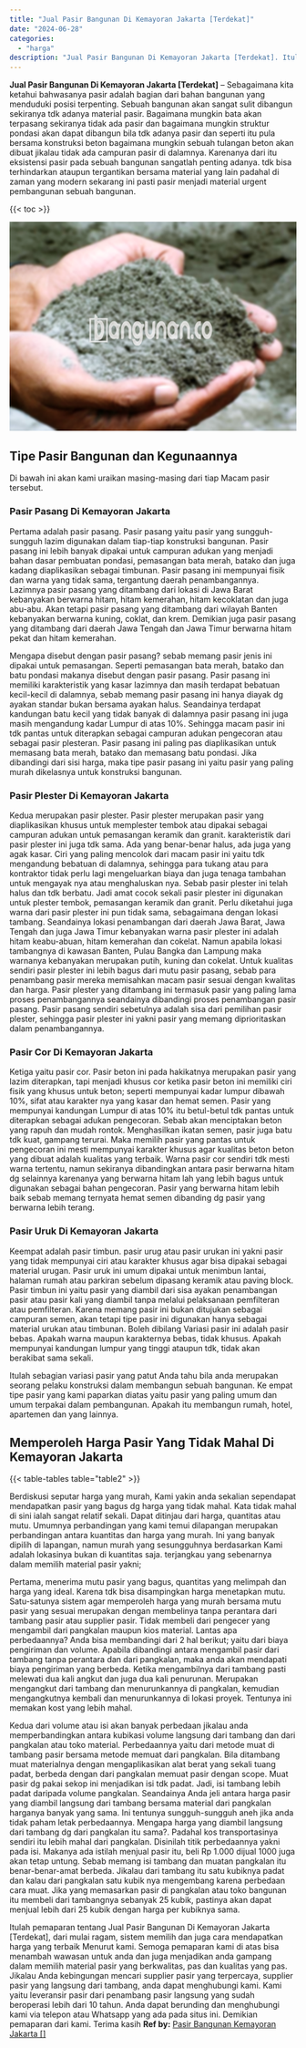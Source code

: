 ```yaml
---
title: "Jual Pasir Bangunan Di Kemayoran Jakarta [Terdekat]"
date: "2024-06-28"
categories: 
  - "harga"
description: "Jual Pasir Bangunan Di Kemayoran Jakarta [Terdekat]. Itulah pemaparan tentang Jual Pasir Bangunan Di Kemayoran Jakarta [Terdekat], dari mulai ragam, sistem..."
---
```


**Jual Pasir Bangunan Di Kemayoran Jakarta \[Terdekat\]** – Sebagaimana kita ketahui bahwasanya pasir adalah bagian dari bahan bangunan yang menduduki posisi terpenting. Sebuah bangunan akan sangat sulit dibangun sekiranya tdk adanya material pasir. Bagaimana mungkin bata akan terpasang sekiranya tidak ada pasir dan bagaimana mungkin struktur pondasi akan dapat dibangun bila tdk adanya pasir dan seperti itu pula bersama konstruksi beton bagaimana mungkin sebuah tulangan beton akan dibuat jikalau tidak ada campuran pasir di dalamnya. Karenanya dari itu eksistensi pasir pada sebuah bangunan sangatlah penting adanya. tdk bisa terhindarkan ataupun tergantikan bersama material yang lain padahal di zaman yang modern sekarang ini pasti pasir menjadi material urgent pembangunan sebuah bangunan.

{{< toc >}}

![Jual Pasir Bangunan Di Kemayoran Jakarta [Terdekat]](/images/jual-pasir-bangunan-49.png)

## Tipe Pasir Bangunan dan Kegunaannya

Di bawah ini akan kami uraikan masing-masing dari tiap Macam pasir tersebut.

### Pasir Pasang Di Kemayoran Jakarta

Pertama adalah pasir pasang. Pasir pasang yaitu pasir yang sungguh-sungguh lazim digunakan dalam tiap-tiap konstruksi bangunan. Pasir pasang ini lebih banyak dipakai untuk campuran adukan yang menjadi bahan dasar pembuatan pondasi, pemasangan bata merah, batako dan juga kadang diaplikasikan sebagai timbunan. Pasir pasang ini mempunyai fisik dan warna yang tidak sama, tergantung daerah penambangannya. Lazimnya pasir pasang yang ditambang dari lokasi di Jawa Barat kebanyakan berwarna hitam, hitam kemerahan, hitam kecoklatan dan juga abu-abu. Akan tetapi pasir pasang yang ditambang dari wilayah Banten kebanyakan berwarna kuning, coklat, dan krem. Demikian juga pasir pasang yang ditambang dari daerah Jawa Tengah dan Jawa Timur berwarna hitam pekat dan hitam kemerahan.

Mengapa disebut dengan pasir pasang? sebab memang pasir jenis ini dipakai untuk pemasangan. Seperti pemasangan bata merah, batako dan batu pondasi makanya disebut dengan pasir pasang. Pasir pasang ini memiliki karakteristik yang kasar lazimnya dan masih terdapat bebatuan kecil-kecil di dalamnya, sebab memang pasir pasang ini hanya diayak dg ayakan standar bukan bersama ayakan halus. Seandainya terdapat kandungan batu kecil yang tidak banyak di dalamnya pasir pasang ini juga masih mengandung kadar Lumpur di atas 10%. Sehingga macam pasir ini tdk pantas untuk diterapkan sebagai campuran adukan pengecoran atau sebagai pasir plesteran. Pasir pasang ini paling pas diaplikasikan untuk memasang bata merah, batako dan memasang batu pondasi. Jika dibandingi dari sisi harga, maka tipe pasir pasang ini yaitu pasir yang paling murah dikelasnya untuk konstruksi bangunan.

### Pasir Plester Di Kemayoran Jakarta

Kedua merupakan pasir plester. Pasir plester merupakan pasir yang diaplikasikan khusus untuk memplester tembok atau dipakai sebagai campuran adukan untuk pemasangan keramik dan granit. karakteristik dari pasir plester ini juga tdk sama. Ada yang benar-benar halus, ada juga yang agak kasar. Ciri yang paling mencolok dari macam pasir ini yaitu tdk mengandung bebatuan di dalamnya, sehingga para tukang atau para kontraktor tidak perlu lagi mengeluarkan biaya dan juga tenaga tambahan untuk mengayak nya atau menghaluskan nya. Sebab pasir plester ini telah halus dan tdk berbatu. Jadi amat cocok sekali pasir plester ini digunakan untuk plester tembok, pemasangan keramik dan granit. Perlu diketahui juga warna dari pasir plester ini pun tidak sama, sebagaimana dengan lokasi tambang. Seandainya lokasi penambangan dari daerah Jawa Barat, Jawa Tengah dan juga Jawa Timur kebanyakan warna pasir plester ini adalah hitam keabu-abuan, hitam kemerahan dan cokelat. Namun apabila lokasi tambangnya di kawasan Banten, Pulau Bangka dan Lampung maka warnanya kebanyakan merupakan putih, kuning dan cokelat. Untuk kualitas sendiri pasir plester ini lebih bagus dari mutu pasir pasang, sebab para penambang pasir mereka memisahkan macam pasir sesuai dengan kwalitas dan harga. Pasir plester yang ditambang ini termasuk pasir yang paling lama proses penambangannya seandainya dibandingi proses penambangan pasir pasang. Pasir pasang sendiri sebetulnya adalah sisa dari pemilihan pasir plester, sehingga pasir plester ini yakni pasir yang memang diprioritaskan dalam penambangannya.

### Pasir Cor Di Kemayoran Jakarta

Ketiga yaitu pasir cor. Pasir beton ini pada hakikatnya merupakan pasir yang lazim diterapkan, tapi menjadi khusus cor ketika pasir beton ini memiliki ciri fisik yang khusus untuk beton; seperti mempunyai kadar lumpur dibawah 10%, sifat atau karakter nya yang kasar dan hemat semen. Pasir yang mempunyai kandungan Lumpur di atas 10% itu betul-betul tdk pantas untuk diterapkan sebagai adukan pengecoran. Sebab akan menciptakan beton yang rapuh dan mudah rontok. Menghasilkan ikatan semen, pasir juga batu tdk kuat, gampang terurai. Maka memilih pasir yang pantas untuk pengecoran ini mesti mempunyai karakter khusus agar kualitas beton beton yang dibuat adalah kualitas yang terbaik. Warna pasir cor sendiri tdk mesti warna tertentu, namun sekiranya dibandingkan antara pasir berwarna hitam dg selainnya karenanya yang berwarna hitam lah yang lebih bagus untuk digunakan sebagai bahan pengecoran. Pasir yang berwarna hitam lebih baik sebab memang ternyata hemat semen dibanding dg pasir yang berwarna lebih terang.

### Pasir Uruk Di Kemayoran Jakarta

Keempat adalah pasir timbun. pasir urug atau pasir urukan ini yakni pasir yang tidak mempunyai ciri atau karakter khusus agar bisa dipakai sebagai material urugan. Pasir uruk ini umum dipakai untuk menimbun lantai, halaman rumah atau parkiran sebelum dipasang keramik atau paving block. Pasir timbun ini yaitu pasir yang diambil dari sisa ayakan penambangan pasir atau pasir kali yang diambil tanpa melalui pelaksanaan pemfilteran atau pemfilteran. Karena memang pasir ini bukan ditujukan sebagai campuran semen, akan tetapi tipe pasir ini digunakan hanya sebagai material urukan atau timbunan. Boleh dibilang Variasi pasir ini adalah pasir bebas. Apakah warna maupun karakternya bebas, tidak khusus. Apakah mempunyai kandungan lumpur yang tinggi ataupun tdk, tidak akan berakibat sama sekali.

Itulah sebagian variasi pasir yang patut Anda tahu bila anda merupakan seorang pelaku konstruksi dalam membangun sebuah bangunan. Ke empat tipe pasir yang kami paparkan diatas yaitu pasir yang paling umum dan umum terpakai dalam pembangunan. Apakah itu membangun rumah, hotel, apartemen dan yang lainnya.

## Memperoleh Harga Pasir Yang Tidak Mahal Di Kemayoran Jakarta

{{< table-tables table="table2" >}}

Berdiskusi seputar harga yang murah, Kami yakin anda sekalian sependapat mendapatkan pasir yang bagus dg harga yang tidak mahal. Kata tidak mahal di sini ialah sangat relatif sekali. Dapat ditinjau dari harga, quantitas atau mutu. Umumnya perbandingan yang kami temui dilapangan merupakan perbandingan antara kuantitas dan harga yang murah. Ini yang banyak dipilih di lapangan, namun murah yang sesungguhnya berdasarkan Kami adalah lokasinya bukan di kuantitas saja. terjangkau yang sebenarnya dalam memilih material pasir yakni;

Pertama, menerima mutu pasir yang bagus, quantitas yang melimpah dan harga yang ideal. Karena tdk bisa disampingkan harga menetapkan mutu. Satu-satunya sistem agar memperoleh harga yang murah bersama mutu pasir yang sesuai merupakan dengan membelinya tanpa perantara dari tambang pasir atau supplier pasir. Tidak membeli dari pengecer yang mengambil dari pangkalan maupun kios material. Lantas apa perbedaannya? Anda bisa membandingi dari 2 hal berikut; yaitu dari biaya pengiriman dan volume. Apabila dibandingi antara mengambil pasir dari tambang tanpa perantara dan dari pangkalan, maka anda akan mendapati biaya pengiriman yang berbeda. Ketika mengambilnya dari tambang pasti melewati dua kali angkut dan juga dua kali penurunan. Merupakan mengangkut dari tambang dan menurunkannya di pangkalan, kemudian mengangkutnya kembali dan menurunkannya di lokasi proyek. Tentunya ini memakan kost yang lebih mahal.

Kedua dari volume atau isi akan banyak perbedaan jikalau anda memperbandingkan antara kubikasi volume langsung dari tambang dan dari pangkalan atau toko material. Perbedaannya yaitu dari metode muat di tambang pasir bersama metode memuat dari pangkalan. Bila ditambang muat materialnya dengan mengaplikasikan alat berat yang sekali tuang padat, berbeda dengan dari pangkalan memuat pasir dengan scope. Muat pasir dg pakai sekop ini menjadikan isi tdk padat. Jadi, isi tambang lebih padat daripada volume pangkalan. Seandainya Anda jeli antara harga pasir yang diambil langsung dari tambang bersama material dari pangkalan harganya banyak yang sama. Ini tentunya sungguh-sungguh aneh jika anda tidak paham letak perbedaannya. Mengapa harga yang diambil langsung dari tambang dg dari pangkalan itu sama?. Padahal kos transportasinya sendiri itu lebih mahal dari pangkalan. Disinilah titik perbedaannya yakni pada isi. Makanya ada istilah menjual pasir itu, beli Rp 1.000 dijual 1000 juga akan tetap untung. Sebab memang isi tambang dan muatan pangkalan itu benar-benar-amat berbeda. Jikalau dari tambang itu satu kubiknya padat dan kalau dari pangkalan satu kubik nya mengembang karena perbedaan cara muat. Jika yang memasarkan pasir di pangkalan atau toko bangunan itu membeli dari tambangnya sebanyak 25 kubik, pastinya akan dapat menjual lebih dari 25 kubik dengan harga per kubiknya sama.

Itulah pemaparan tentang Jual Pasir Bangunan Di Kemayoran Jakarta \[Terdekat\], dari mulai ragam, sistem memilih dan juga cara mendapatkan harga yang terbaik Menurut kami. Semoga pemaparan kami di atas bisa menambah wawasan untuk anda dan juga menjadikan anda gampang dalam memilih material pasir yang berkwalitas, pas dan kualitas yang pas. Jikalau Anda kebingungan mencari supplier pasir yang terpercaya, supplier pasir yang langsung dari tambang, anda dapat menghubungi kami. Kami yaitu leveransir pasir dari penambang pasir langsung yang sudah beroperasi lebih dari 10 tahun. Anda dapat berunding dan menghubungi kami via telepon atau Whatsapp yang ada pada situs ini. Demikian pemaparan dari kami. Terima kasih
**Ref by:** [Pasir Bangunan Kemayoran Jakarta []](https://id.wikipedia.org/wiki/Pasir)

